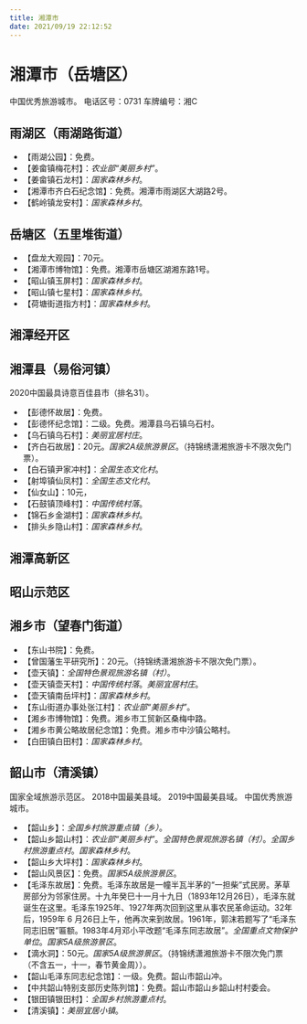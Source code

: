 ```yaml
---
title: 湘潭市
date: 2021/09/19 22:12:52
---
```


# 湘潭市（岳塘区）
中国优秀旅游城市。
电话区号：0731
车牌编号：湘C
## 雨湖区（雨湖路街道）
* 【雨湖公园】：免费。
* 【姜畲镇梅花村】：*农业部“美丽乡村”*。
* 【姜畲镇石龙村】：*国家森林乡村*。
* 【湘潭市齐白石纪念馆】：免费。湘潭市雨湖区大湖路2号。
* 【鹤岭镇龙安村】：*国家森林乡村*。
## 岳塘区（五里堆街道）
* 【盘龙大观园】：70元。
* 【湘潭市博物馆】：免费。湘潭市岳塘区湖湘东路1号。
* 【昭山镇玉屏村】：*国家森林乡村*。
* 【昭山镇七星村】：*国家森林乡村*。
* 【荷塘街道指方村】：*国家森林乡村*。
## 湘潭经开区
## 湘潭县（易俗河镇）
2020中国最具诗意百佳县市（排名31）。
* 【彭德怀故居】：免费。
* 【彭德怀纪念馆】：二级。免费。湘潭县乌石镇乌石村。
* 【乌石镇乌石村】：*美丽宜居村庄*。
* 【齐白石故居】：20元。*国家2A级旅游景区*。（持锦绣潇湘旅游卡不限次免门票）。
* 【白石镇尹家冲村】：*全国生态文化村*。
* 【射埠镇仙凤村】：*全国生态文化村*。
* 【仙女山】：10元，
* 【石鼓镇顶峰村】：*中国传统村落*。
* 【锦石乡金湖村】：*国家森林乡村*。
* 【排头乡隐山村】：*国家森林乡村*。
## 湘潭高新区
## 昭山示范区
## 湘乡市（望春门街道）
* 【东山书院】：免费。
* 【曾国藩生平研究所】：20元。（持锦绣潇湘旅游卡不限次免门票）。
* 【壶天镇】：*全国特色景观旅游名镇（村）*。
* 【壶天镇壶天村】：*中国传统村落*。*美丽宜居村庄*。
* 【壶天镇南岳坪村】：*国家森林乡村*。
* 【东山街道办事处张江村】：*农业部“美丽乡村”*。
* 【湘乡市博物馆】：免费。湘乡市工贸新区桑梅中路。
* 【湘乡市黄公略故居纪念馆】：免费。湘乡市中沙镇公略村。
* 【白田镇白田村】：*国家森林乡村*。
## 韶山市（清溪镇）
国家全域旅游示范区。
2018中国最美县域。
2019中国最美县域。
中国优秀旅游城市。
* 【韶山乡】：*全国乡村旅游重点镇（乡）*。
* 【韶山乡韶山村】：*农业部“美丽乡村”*。*全国特色景观旅游名镇（村）*。*全国乡村旅游重点村*。*国家森林乡村*。
* 【韶山乡大坪村】：*国家森林乡村*。
* 【韶山风景区】：免费。*国家5A级旅游景区*。
* 【毛泽东故居】：免费。毛泽东故居是一幢半瓦半茅的“一担柴”式民房。茅草房部分为邻家住房。十九年癸巳十一月十九日（1893年12月26日），毛泽东就诞生在这里。毛泽东1925年、1927年两次回到这里从事农民革命运动。32年后，1959年 6 月26日上午，他再次来到故居。1961年，郭沫若题写了“毛泽东同志旧居”匾额。1983年4月邓小平改题“毛泽东同志故居”。*全国重点文物保护单位*。*国家5A级旅游景区*。
* 【滴水洞】：50元。*国家5A级旅游景区*。（持锦绣潇湘旅游卡不限次免门票（不含五一，十一，春节黄金周））。
* 【韶山毛泽东同志纪念馆】：一级。免费。韶山市韶山冲。
* 【中共韶山特别支部历史陈列馆】：免费。韶山市韶山乡韶山村村委会。
* 【银田镇银田村】：*全国乡村旅游重点村*。
* 【清溪镇】：*美丽宜居小镇*。
